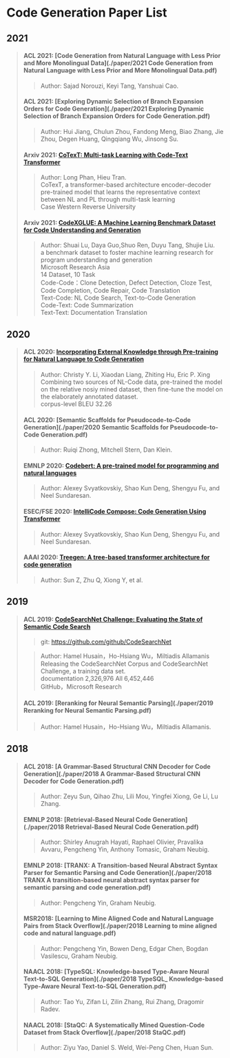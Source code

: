 # Code Generation Paper List

## 2021

>#### ACL 2021: [Code Generation from Natural Language with Less Prior and More Monolingual Data](./paper/2021 Code Generation from Natural Language with Less Prior and More Monolingual Data.pdf)
>
>> Author: Sajad Norouzi, Keyi Tang, Yanshuai Cao.
>
>#### ACL 2021: [Exploring Dynamic Selection of Branch Expansion Orders for Code Generation](./paper/2021 Exploring Dynamic Selection of Branch Expansion Orders for Code Generation.pdf)
>
>> Author: Hui Jiang, Chulun Zhou, Fandong Meng, Biao Zhang, Jie Zhou, Degen Huang, Qingqiang Wu, Jinsong Su.
>
>#### Arxiv 2021: [CoTexT: Multi-task Learning with Code-Text Transformer](./paper/CoText.pdf)
>
>> Author: Long Phan, Hieu Tran.  
>> CoTexT, a transformer-based architecture encoder-decoder pre-trained model that learns the representative context between NL and PL through multi-task learning  
>> Case Western Reverse University
>
>#### Arxiv 2021: [CodeXGLUE: A Machine Learning Benchmark Dataset for Code Understanding and Generation](./paper/CodeXGLUE.pdf)
>
>> Author: Shuai Lu, Daya Guo,Shuo Ren, Duyu Tang, Shujie Liu.  
>> a benchmark dataset to foster machine learning research for program understanding and generation  
>> Microsoft Research Asia  
>> 14 Dataset, 10 Task  
>> Code-Code：Clone Detection, Defect Detection, Cloze Test, Code Completion, Code Repair, Code Translation  
>> Text-Code: NL Code Search, Text-to-Code Generation  
>> Code-Text: Code Summarization  
>> Text-Text: Documentation Translation  
>

## 2020

>#### ACL 2020: [Incorporating External Knowledge through Pre-training for Natural Language to Code Generation](./paper/Incorporating.pdf)
>
>> Author: Christy Y. Li, Xiaodan Liang, Zhiting Hu, Eric P. Xing  
>> Combining two sources of NL-Code data, pre-trained the model on the relative nosiy mined dataset, then fine-tune the model on the elaborately annotated dataset.  
>> corpus-level BLEU 32.26  
>
>#### ACL 2020: [Semantic Scaffolds for Pseudocode-to-Code Generation](./paper/2020 Semantic Scaffolds for Pseudocode-to-Code Generation.pdf)
>
>> Author: Ruiqi Zhong, Mitchell Stern, Dan Klein.
>
>#### EMNLP 2020: [Codebert: A pre-trained model for programming and natural languages](./paper/Codebert.pdf)
>
>> Author: Alexey Svyatkovskiy, Shao Kun Deng, Shengyu Fu, and Neel Sundaresan.  
>
>#### ESEC/FSE 2020: [IntelliCode Compose: Code Generation Using Transformer](./paper/IntelliCode.pdf)
>
>> Author: Alexey Svyatkovskiy, Shao Kun Deng, Shengyu Fu, and Neel Sundaresan.  
>
>#### AAAI 2020: [Treegen: A tree-based transformer architecture for code generation](./paper/TreeGen.pdf)
>
>> Author: Sun Z, Zhu Q, Xiong Y, et al.  


## 2019

>#### ACL 2019: [CodeSearchNet Challenge: Evaluating the State of Semantic Code Search](./paper/CodeSearchNet.pdf)
>
>> git: https://github.com/github/CodeSearchNet  
>
>> Author: Hamel Husain，Ho-Hsiang Wu，Miltiadis Allamanis  
>> Releasing the CodeSearchNet Corpus and  CodeSearchNet Challenge, a training data set.   
>> documentation 2,326,976  All 6,452,446  
>> GitHub，Microsoft Research  
>
>#### ACL 2019: [Reranking for Neural Semantic Parsing](./paper/2019 Reranking for Neural Semantic Parsing.pdf)
>
>> Author: Hamel Husain，Ho-Hsiang Wu，Miltiadis Allamanis.
>


## 2018

>#### ACL 2018: [A Grammar-Based Structural CNN Decoder for Code Generation](./paper/2018 A Grammar-Based Structural CNN Decoder for Code Generation.pdf)
>
>> Author: Zeyu Sun, Qihao Zhu, Lili Mou, Yingfei Xiong, Ge Li, Lu Zhang. 
>
>#### EMNLP 2018: [Retrieval-Based Neural Code Generation](./paper/2018 Retrieval-Based Neural Code Generation.pdf)
>
>> Author: Shirley Anugrah Hayati, Raphael Olivier, Pravalika Avvaru, Pengcheng Yin, Anthony Tomasic, Graham Neubig. 
>
>#### EMNLP 2018: [TRANX: A Transition-based Neural Abstract Syntax Parser for Semantic Parsing and Code Generation](./paper/2018 TRANX A transition-based neural abstract syntax parser for semantic parsing and code generation.pdf)
>
>> Author: Pengcheng Yin, Graham Neubig. 
>
>#### MSR2018: [Learning to Mine Aligned Code and Natural Language Pairs from Stack Overflow](./paper/2018 Learning to mine aligned code and natural language.pdf)
>
>> Author: Pengcheng Yin, Bowen Deng, Edgar Chen, Bogdan Vasilescu, Graham Neubig. 
>
>#### NAACL 2018: [TypeSQL: Knowledge-based Type-Aware Neural Text-to-SQL Generation](./paper/2018 TypeSQL_ Knowledge-based Type-Aware Neural Text-to-SQL Generation.pdf)
>
>> Author: Tao Yu, Zifan Li, Zilin Zhang, Rui Zhang, Dragomir Radev. 
>
>#### NAACL 2018: [StaQC: A Systematically Mined Question-Code Dataset from Stack Overflow](./paper/2018 StaQC.pdf)
>
>> Author: Ziyu Yao, Daniel S. Weld, Wei-Peng Chen, Huan Sun. 
>
